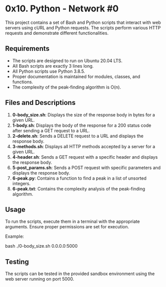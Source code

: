 # 0x10. Python - Network #0

This project contains a set of Bash and Python scripts that interact with web servers using cURL and Python requests. The scripts perform various HTTP requests and demonstrate different functionalities.

## Requirements

- The scripts are designed to run on Ubuntu 20.04 LTS.
- All Bash scripts are exactly 3 lines long.
- All Python scripts use Python 3.8.5.
- Proper documentation is maintained for modules, classes, and functions.
- The complexity of the peak-finding algorithm is O(n).

## Files and Descriptions

1. **0-body_size.sh**: Displays the size of the response body in bytes for a given URL.
2. **1-body.sh**: Displays the body of the response for a 200 status code after sending a GET request to a URL.
3. **2-delete.sh**: Sends a DELETE request to a URL and displays the response body.
4. **3-methods.sh**: Displays all HTTP methods accepted by a server for a given URL.
5. **4-header.sh**: Sends a GET request with a specific header and displays the response body.
6. **5-post_params.sh**: Sends a POST request with specific parameters and displays the response body.
7. **6-peak.py**: Contains a function to find a peak in a list of unsorted integers.
8. **6-peak.txt**: Contains the complexity analysis of the peak-finding algorithm.

## Usage

To run the scripts, execute them in a terminal with the appropriate arguments. Ensure proper permissions are set for execution.

Example:

bash 
./0-body_size.sh 0.0.0.0:5000
## Testing

The scripts can be tested in the provided sandbox environment using the web server running on port 5000.

